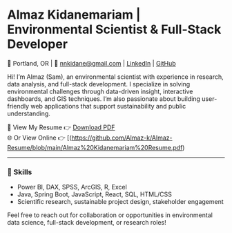 # Almaz Kidanemariam | Environmental Scientist & Full-Stack Developer

📍 Portland, OR | 📧 nnkidane@gmail.com | [LinkedIn](https://www.linkedin.com/in/almaz-kidanemariam) | [GitHub](https://github.com/Almaz-K)

Hi! I’m Almaz (Sam), an environmental scientist with experience in research, data analysis, and full-stack development. I specialize in solving environmental challenges through data-driven insight, interactive dashboards, and GIS techniques. I’m also passionate about building user-friendly web applications that support sustainability and public understanding.

🚀 View My Resume 👉 [Download PDF](./Almaz-Resume.pdf)  
🌐 Or View Online 👉 [(https://github.com/Almaz-k/Almaz-Resume/blob/main/Almaz%20Kidanemariam%20Resume.pdf)

---

### 🔧 Skills
- Power BI, DAX, SPSS, ArcGIS, R, Excel
- Java, Spring Boot, JavaScript, React, SQL, HTML/CSS
- Scientific research, sustainable project design, stakeholder engagement

Feel free to reach out for collaboration or opportunities in environmental data science, full-stack development, or research roles!
